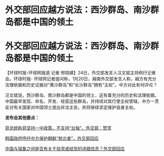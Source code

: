 # 外交部回应越方说法：西沙群岛、南沙群岛都是中国的领土

# 外交部回应越方说法：西沙群岛、南沙群岛都是中国的领土

【环球时报-环球网报道 记者 邢晓婧】24日，外交部发言人汪文斌主持例行记者会。环球时报-
环球网记者提问称，1月20日，越南外交部发言人称，越方有充分法理依据和历史证据对“黄沙群岛”和“长沙群岛”拥有“主权”。中方对此有何评论？

汪文斌说，西沙群岛、南沙群岛都是中国的领土，这有着充分的历史和法理依据。中国最早发现、命名、开发、经营这些群岛，并持续对其行使主权管辖。中方一贯反对有关国家对中国领土提出非法主张，并将继续坚定维护自身主权。

**发布会其他要点：**

[菲总统称菲坚持一中政策，不支持“台独”，外交部：赞赏](https://news.qq.com/rain/a/20240124A05ELF00)

[韩国政府呼吁中方保护朝鲜“脱北者”，外交部回应 ](https://news.qq.com/rain/a/20240124A05D1Q00)

[中国与瑙鲁之间是否有关于投资或经贸的详细信息？外交部回应](https://news.qq.com/rain/a/20240124A05D0500)

